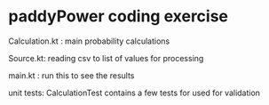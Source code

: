 # paddyPower coding exercise

Calculation.kt : main probability calculations

Source.kt: reading csv to list of values for processing

main.kt : run this to see the results

unit tests: CalculationTest contains a few tests for used for validation

